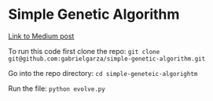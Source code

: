 # Simple Genetic Algorithm

[Link to Medium post](https://medium.com/@gabogarza/simple-genetic-algorithm-6d6aafcc310a)

To run this code first clone the repo:
`git clone git@github.com:gabrielgarza/simple-genetic-algorithm.git`

Go into the repo directory:
`cd simple-geneteic-algorightm`

Run the file:
`python evolve.py`
